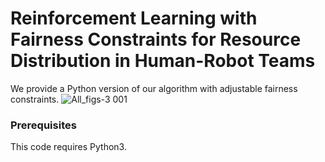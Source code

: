 # Reinforcement Learning with Fairness Constraints for Resource Distribution in Human-Robot Teams

We provide a Python version of our algorithm with adjustable fairness constraints.
![All_figs-3 001](https://user-images.githubusercontent.com/52357042/60387956-7363c600-9a5f-11e9-86dd-ac59fb86bfd5.png)


### Prerequisites

This code requires Python3.

